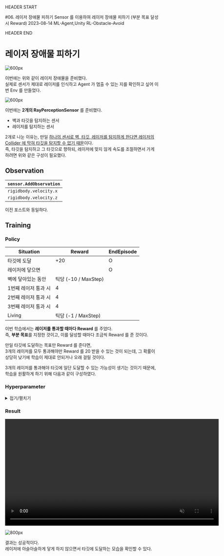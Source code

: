 HEADER START

#06. 레이저 장애물 피하기
Sensor 를 이용하여 레이저 장애물 피하기 (부분 목표 달성 시 Reward)
2023-08-14
ML-Agent,Unity
RL-Obstacle-Avoid

HEADER END

# 레이저 장애물 피하기

![600px](/imgs/post_imgs/mlagent_06/1.png)

이번에는 위와 같이 레이저 장애물을 준비했다.  
실제로 센서가 제대로 레이저를 인식하고 Agent 가 멈출 수 있는 지를 확인하고 싶어 이번 Env 를 만들었다.

![600px](/imgs/post_imgs/mlagent_06/2.png)

이번에는 **2개의 RayPerceptionSensor** 를 준비했다.

- 벽과 타깃을 탐지하는 센서
- 레이저를 탐지하는 센서

2개로 나눈 이유는, 만일 <u>하나의 센서로 벽, 타깃, 레이저를 탐지하게 한다면 레이저의 Collider 에 막혀 타깃을 탐지할 수 없기 때문</u>이다.  
즉, 타깃을 탐지하고 그 타깃으로 향하되, 레이저에 맞지 않게 속도를 조절하면서 가게 하려면 위와 같은 구성이 필요했다.

## Observation

| `sensor.AddObservation` |
| ----------------------- |
| `rigidbody.velocity.x`  |
| `rigidbody.velocity.z`  |

이전 포스트와 동일하다.

## Training

### Policy

| Situation            | Reward               | EndEpisode |
| -------------------- | -------------------- | ---------- |
| 타깃에 도달          | +20                  | O          |
| 레이저에 닿으면      |                      | O          |
| 벽에 닿아있는 동안   | 틱당 (-10 / MaxStep) |            |
| 1번째 레이저 통과 시 | 4                    |            |
| 2번째 레이저 통과 시 | 4                    |            |
| 3번째 레이저 통과 시 | 4                    |            |
| Living               | 틱당 (-1 / MaxStep)  |            |

이번 학습에서는 **레이저를 통과할 때마다 Reward** 를 주었다.  
즉, **부분 목표**를 지정한 것이고, 이를 달성할 때마다 조금씩 Reward 를 준 것이다.

만일 타깃에 도달하는 목표만 Reward 를 준다면,  
3개의 레이저를 모두 통과해야만 Reward 를 20 받을 수 있는 것이 되는데, 그 확률이 상당히 낮기에 학습이 제대로 안되거나 오래 걸릴 것이다.

3개의 레이저를 통과해야 타깃에 일단 도달할 수 있는 가능성이 생기는 것이기 때문에, 학습을 원활하게 하기 위해 다음과 같이 구성하였다.

### Hyperparameter

<details>
<summary>접기/펼치기</summary>

```
behaviors:
  RollerBall:
    trainer_type: ppo
    hyperparameters:
      batch_size: 512
      buffer_size: 2048
      learning_rate: 3.0e-4
      beta: 1e-3
      epsilon: 0.15
      lambd: 0.95
      num_epoch: 4
      learning_rate_schedule: linear
      beta_schedule: constant
      epsilon_schedule: linear
    network_settings:
      normalize: false
      hidden_units: 128
      num_layers: 2
    reward_signals:
      extrinsic:
        gamma: 0.99
        strength: 1.0
    max_steps: 1000000
    time_horizon: 256
    summary_freq: 10000
```

</details>

### Result

<video width="700" muted controls playsinline>
  <source src="/videos/post_videos/mlagent_06/1.mp4#t=0.001" type="video/mp4">
</video>

![800px](/imgs/post_imgs/mlagent_06/3.png)

결과는 성공적이다.  
레이저에 아슬아슬하게 닿게 하지 않으면서 타깃에 도달하는 모습을 확인할 수 있다.
